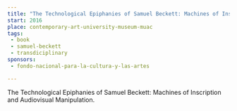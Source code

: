 ```yaml
---
title: "The Technological Epiphanies of Samuel Beckett: Machines of Inscription and Audiovisual Manipulation"
start: 2016
place: contemporary-art-university-museum-muac
tags: 
 - book
 - samuel-beckett
 - transdiciplinary
sponsors:
 - fondo-nacional-para-la-cultura-y-las-artes

---
```


The Technological Epiphanies of Samuel Beckett: Machines of Inscription and Audiovisual Manipulation.
